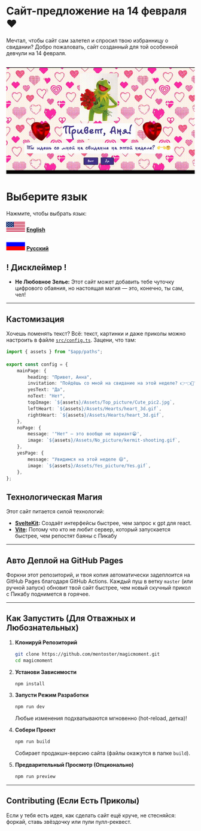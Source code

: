 # Сайт-предложение на 14 февраля ❤️

Мечтал, чтобы сайт сам залетел и спросил твою избранницу о свидании? Добро пожаловать, сайт созданный для той особенной девчули на 14 февраля.

[<img src="assets/rushowcase.gif" alt="showcase"  />](https://mentoster.github.io/magicmoment/)
---
# Выберите язык

Нажмите, чтобы выбрать язык:

[<img src="assets/eaglesss.png" alt="English" width="50" />](README.md)
**[English](README.md)**

[<img src="assets/nashslonyara.png" alt="Русский" width="50" />](RUREADME.md)
**[Русский](RUREADME.md)**

## ! Дисклеймер !

- **Не Любовное Зелье:**
  Этот сайт может добавить тебе чуточку цифрового обаяния, но настоящая магия — это, конечно, ты сам, чел!

---


## Кастомизация

Хочешь поменять текст? Всё: текст, картинки и даже приколы можно настроить в файле [`src/config.ts`](src/config.ts). Зацени, что там:

```ts
import { assets } from "$app/paths";

export const config = {
	mainPage: {
		heading: "Привет, Анна",
		invitation: "Пойдёшь со мной на свидание на этой неделе? 👉👈🥺",
		yesText: "Да",
		noText: "Нет",
		topImage: `${assets}/Assets/Top_picture/Cute_pic2.jpg`,
		leftHeart: `${assets}/Assets/Hearts/heart_3d.gif`,
		rightHeart: `${assets}/Assets/Hearts/heart_3d.gif`,
	},
	noPage: {
		message: '"Нет" – это вообще не вариант😁',
		image: `${assets}/Assets/No_picture/kermit-shooting.gif`,
	},
	yesPage: {
		message: "Увидимся на этой неделе 😄",
		image: `${assets}/Assets/Yes_picture/Yes.gif`,
	},
};
```
## Технологическая Магия

Этот сайт питается силой технологий:
- **[SvelteKit](https://kit.svelte.dev):** Создаёт интерфейсы быстрее, чем запрос к gpt для react.
- **[Vite](https://vitejs.dev):** Потому что кто не любит сервер, который запускается быстрее, чем репостят баяны с Пикабу

---

## Авто Деплой на GitHub Pages

Форкни этот репозиторий, и твоя копия автоматически задеплоится на GitHub Pages благодаря GitHub Actions. Каждый пуш в ветку `master` (или ручной запуск) обновит твой сайт быстрее, чем новый скучный прикол с Пикабу поднимется в горячее.

---

## Как Запустить (Для Отважных и Любознательных)


1. **Клонируй Репозиторий**
   ```bash
   git clone https://github.com/mentoster/magicmoment.git
   cd magicmoment
   ```

2. **Установи Зависимости**
   ```bash
   npm install
   ```

3. **Запусти Режим Разработки**
   ```bash
   npm run dev
   ```
   Любые изменения подхватываются мгновенно (hot-reload, детка)!

4. **Собери Проект**
   ```bash
   npm run build
   ```
   Собирает продакшн-версию сайта (файлы окажутся в папке `build`).

5. **Предварительный Просмотр (Опционально)**
   ```bash
   npm run preview
   ```
---

## Contributing (Если Есть Приколы)

Если у тебя есть идея, как сделать сайт ещё круче, не стесняйся: форкай, ставь звёздочку или пули пулл-реквест.
